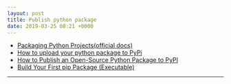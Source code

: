 ```yaml
---
layout: post
title: Publish python package
date: 2019-03-25 08:21 +0000
---
```



* [Packaging Python Projects(official docs)](https://packaging.python.org/tutorials/packaging-projects/)
* [How to upload your python package to PyPi](https://medium.com/@joel.barmettler/how-to-upload-your-python-package-to-pypi-65edc5fe9c56)
* [How to Publish an Open-Source Python Package to PyPI](https://realpython.com/pypi-publish-python-package/)
* [Build Your First pip Package (Executable)](https://dzone.com/articles/executable-package-pip-install)



---



